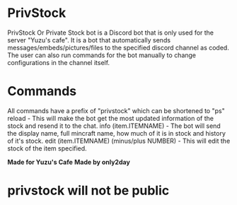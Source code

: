 # PrivStock
PrivStock Or Private Stock bot is a Discord bot that is only used for the server "Yuzu's cafe". It is a bot that automatically sends
messages/embeds/pictures/files to the specified discord channel as coded. The user can also run commands for the bot manually to change
configurations in the channel itself. 

# Commands
All commands have a prefix of "privstock" which can be shortened to "ps"
reload - This will make the bot get the most updated information of the stock and resend it to the chat.
info (item.ITEMNAME) - The bot will send the display name, full mincraft name, how much of it is in stock and history of it's stock.
edit (item.ITEMNAME) (minus/plus NUMBER) - This will edit the stock of the item specified.


**Made for Yuzu's Cafe**
**Made by only2day**

# privstock will not be public
